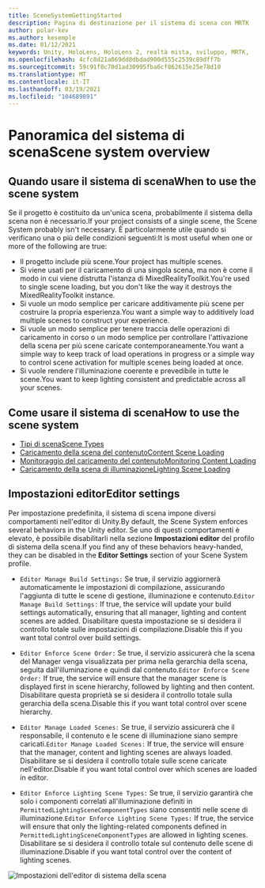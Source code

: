```yaml
---
title: SceneSystemGettingStarted
description: Pagina di destinazione per il sistema di scena con MRTK
author: polar-kev
ms.author: kesemple
ms.date: 01/12/2021
keywords: Unity, HoloLens, HoloLens 2, realtà mista, sviluppo, MRTK,
ms.openlocfilehash: 4cfc8d21a069dd8dbdad900d555c2539c89dff7b
ms.sourcegitcommit: 59c91f8c70d1ad30995fba6cf862615e25e78d10
ms.translationtype: MT
ms.contentlocale: it-IT
ms.lasthandoff: 03/19/2021
ms.locfileid: "104689891"
---
```

# <a name="scene-system-overview"></a><span data-ttu-id="94be5-104">Panoramica del sistema di scena</span><span class="sxs-lookup"><span data-stu-id="94be5-104">Scene system overview</span></span>

## <a name="when-to-use-the-scene-system"></a><span data-ttu-id="94be5-105">Quando usare il sistema di scena</span><span class="sxs-lookup"><span data-stu-id="94be5-105">When to use the scene system</span></span>

<span data-ttu-id="94be5-106">Se il progetto è costituito da un'unica scena, probabilmente il sistema della scena non è necessario.</span><span class="sxs-lookup"><span data-stu-id="94be5-106">If your project consists of a single scene, the Scene System probably isn't necessary.</span></span> <span data-ttu-id="94be5-107">È particolarmente utile quando si verificano una o più delle condizioni seguenti:</span><span class="sxs-lookup"><span data-stu-id="94be5-107">It is most useful when one or more of the following are true:</span></span>

- <span data-ttu-id="94be5-108">Il progetto include più scene.</span><span class="sxs-lookup"><span data-stu-id="94be5-108">Your project has multiple scenes.</span></span>
- <span data-ttu-id="94be5-109">Si viene usati per il caricamento di una singola scena, ma non è come il modo in cui viene distrutta l'istanza di MixedRealityToolkit.</span><span class="sxs-lookup"><span data-stu-id="94be5-109">You're used to single scene loading, but you don't like the way it destroys the MixedRealityToolkit instance.</span></span>
- <span data-ttu-id="94be5-110">Si vuole un modo semplice per caricare additivamente più scene per costruire la propria esperienza.</span><span class="sxs-lookup"><span data-stu-id="94be5-110">You want a simple way to additively load multiple scenes to construct your experience.</span></span>
- <span data-ttu-id="94be5-111">Si vuole un modo semplice per tenere traccia delle operazioni di caricamento in corso o un modo semplice per controllare l'attivazione della scena per più scene caricate contemporaneamente.</span><span class="sxs-lookup"><span data-stu-id="94be5-111">You want a simple way to keep track of load operations in progress or a simple way to control scene activation for multiple scenes being loaded at once.</span></span>
- <span data-ttu-id="94be5-112">Si vuole rendere l'illuminazione coerente e prevedibile in tutte le scene.</span><span class="sxs-lookup"><span data-stu-id="94be5-112">You want to keep lighting consistent and predictable across all your scenes.</span></span>

## <a name="how-to-use-the-scene-system"></a><span data-ttu-id="94be5-113">Come usare il sistema di scena</span><span class="sxs-lookup"><span data-stu-id="94be5-113">How to use the scene system</span></span>

- [<span data-ttu-id="94be5-114">Tipi di scena</span><span class="sxs-lookup"><span data-stu-id="94be5-114">Scene Types</span></span>](SceneSystemSceneTypes.md)
- [<span data-ttu-id="94be5-115">Caricamento della scena del contenuto</span><span class="sxs-lookup"><span data-stu-id="94be5-115">Content Scene Loading</span></span>](SceneSystemContentLoading.md)
- [<span data-ttu-id="94be5-116">Monitoraggio del caricamento del contenuto</span><span class="sxs-lookup"><span data-stu-id="94be5-116">Monitoring Content Loading</span></span>](SceneSystemLoadProgress.md)
- [<span data-ttu-id="94be5-117">Caricamento della scena di illuminazione</span><span class="sxs-lookup"><span data-stu-id="94be5-117">Lighting Scene Loading</span></span>](SceneSystemLightingScenes.md)

## <a name="editor-settings"></a><span data-ttu-id="94be5-118">Impostazioni editor</span><span class="sxs-lookup"><span data-stu-id="94be5-118">Editor settings</span></span>

<span data-ttu-id="94be5-119">Per impostazione predefinita, il sistema di scena impone diversi comportamenti nell'editor di Unity.</span><span class="sxs-lookup"><span data-stu-id="94be5-119">By default, the Scene System enforces several behaviors in the Unity editor.</span></span> <span data-ttu-id="94be5-120">Se uno di questi comportamenti è elevato, è possibile disabilitarli nella sezione **Impostazioni editor** del profilo di sistema della scena.</span><span class="sxs-lookup"><span data-stu-id="94be5-120">If you find any of these behaviors heavy-handed, they can be disabled in the **Editor Settings** section of your Scene System profile.</span></span>

- <span data-ttu-id="94be5-121">`Editor Manage Build Settings:` Se true, il servizio aggiornerà automaticamente le impostazioni di compilazione, assicurando l'aggiunta di tutte le scene di gestione, illuminazione e contenuto.</span><span class="sxs-lookup"><span data-stu-id="94be5-121">`Editor Manage Build Settings:` If true, the service will update your build settings automatically, ensuring that all manager, lighting and content scenes are added.</span></span> <span data-ttu-id="94be5-122">Disabilitare questa impostazione se si desidera il controllo totale sulle impostazioni di compilazione.</span><span class="sxs-lookup"><span data-stu-id="94be5-122">Disable this if you want total control over build settings.</span></span>

- <span data-ttu-id="94be5-123">`Editor Enforce Scene Order:` Se true, il servizio assicurerà che la scena del Manager venga visualizzata per prima nella gerarchia della scena, seguita dall'illuminazione e quindi dal contenuto.</span><span class="sxs-lookup"><span data-stu-id="94be5-123">`Editor Enforce Scene Order:` If true, the service will ensure that the manager scene is displayed first in scene hierarchy, followed by lighting and then content.</span></span> <span data-ttu-id="94be5-124">Disabilitare questa proprietà se si desidera il controllo totale sulla gerarchia della scena.</span><span class="sxs-lookup"><span data-stu-id="94be5-124">Disable this if you want total control over scene hierarchy.</span></span>

- <span data-ttu-id="94be5-125">`Editor Manage Loaded Scenes:` Se true, il servizio assicurerà che il responsabile, il contenuto e le scene di illuminazione siano sempre caricati.</span><span class="sxs-lookup"><span data-stu-id="94be5-125">`Editor Manage Loaded Scenes:` If true, the service will ensure that the manager, content and lighting scenes are always loaded.</span></span> <span data-ttu-id="94be5-126">Disabilitare se si desidera il controllo totale sulle scene caricate nell'editor.</span><span class="sxs-lookup"><span data-stu-id="94be5-126">Disable if you want total control over which scenes are loaded in editor.</span></span>

- <span data-ttu-id="94be5-127">`Editor Enforce Lighting Scene Types:` Se true, il servizio garantirà che solo i componenti correlati all'illuminazione definiti in `PermittedLightingSceneComponentTypes` siano consentiti nelle scene di illuminazione.</span><span class="sxs-lookup"><span data-stu-id="94be5-127">`Editor Enforce Lighting Scene Types:` If true, the service will ensure that only the lighting-related components defined in `PermittedLightingSceneComponentTypes` are allowed in lighting scenes.</span></span> <span data-ttu-id="94be5-128">Disabilitare se si desidera il controllo totale sul contenuto delle scene di illuminazione.</span><span class="sxs-lookup"><span data-stu-id="94be5-128">Disable if you want total control over the content of lighting scenes.</span></span>

![Impostazioni dell'editor di sistema della scena](../Images/SceneSystem/MRTK_SceneSystemProfileEditorSettings.PNG)
